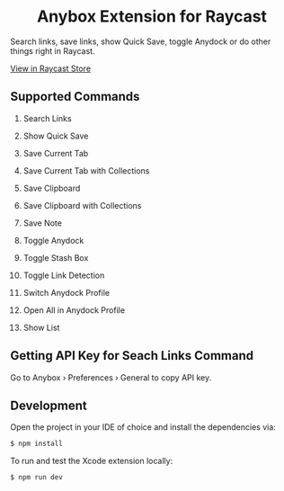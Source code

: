 <h1 align="center">Anybox Extension for Raycast</h1>

Search links, save links, show Quick Save, toggle Anydock or do other things right in Raycast.

[View in Raycast Store](https://www.raycast.com/francisfeng/anybox)

## Supported Commands

1. Search Links

2. Show Quick Save

3. Save Current Tab

4. Save Current Tab with Collections

5. Save Clipboard

6. Save Clipboard with Collections

7. Save Note

8. Toggle Anydock

9. Toggle Stash Box

10. Toggle Link Detection

11. Switch Anydock Profile

12. Open All in Anydock Profile

13. Show List

## Getting API Key for Seach Links Command

Go to Anybox › Preferences › General to copy API key.

## Development

Open the project in your IDE of choice and install the dependencies via:

```bash
$ npm install
```

To run and test the Xcode extension locally:

```bash
$ npm run dev
```
